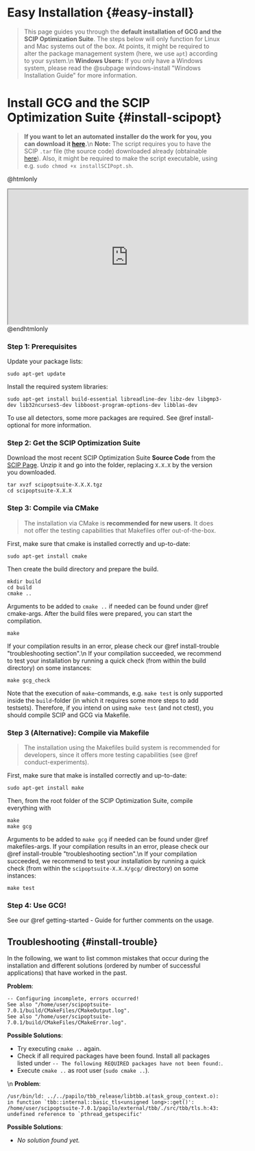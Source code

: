 # Easy Installation {#easy-install}
> This page guides you through the **default installation of GCG and the SCIP Optimization Suite**. The steps below will only function for Linux and 
> Mac systems out of the box. At points, it might be required to alter the package management system (here, we use `apt`) according to your system.\n
> **Windows Users:** If you only have a Windows system, please read the @subpage windows-install "Windows Installation Guide" for more information.  

# Install GCG and the SCIP Optimization Suite {#install-scipopt}
> **If you want to let an automated installer do the work for you, you can download it [here](installSCIPopt.sh).**\n
> **Note:** The script requires you to have the SCIP `.tar` file (the source code) downloaded already 
> (obtainable [here](https://scipopt.org/index.php#download)). Also, it might be required to make the script
> executable, using e.g. `sudo chmod +x installSCIPopt.sh`.

@htmlonly
<iframe width="560" height="315" src="https://www.youtube-nocookie.com/embed/7E30DoPyCFc" style="margin:auto; display:block" frameborder="3"  allow="accelerometer; autoplay; clipboard-write; encrypted-media; gyroscope; picture-in-picture" allowfullscreen></iframe>
@endhtmlonly

### Step 1: Prerequisites
Update your package lists:

    sudo apt-get update

Install the required system libraries:

    sudo apt-get install build-essential libreadline-dev libz-dev libgmp3-dev lib32ncurses5-dev libboost-program-options-dev libblas-dev

To use all detectors, some more packages are required. See @ref install-optional for more information.

### Step 2: Get the SCIP Optimization Suite
Download the most recent SCIP Optimization Suite **Source Code** from the 
[SCIP Page](https://scipopt.org/index.php#download).
Unzip it and go into the folder, replacing `X.X.X` by the version you downloaded.

    tar xvzf scipoptsuite-X.X.X.tgz
    cd scipoptsuite-X.X.X

### Step 3: Compile via CMake
> The installation via CMake is **recommended for new users**. It does
> not offer the testing capabilities that Makefiles offer out-of-the-box.

First, make sure that cmake is installed correctly and up-to-date:

    sudo apt-get install cmake

Then create the build directory and prepare the build.

    mkdir build
    cd build
    cmake ..

Arguments to be added to `cmake ..` if needed can be found under @ref cmake-args. After the build files were prepared, you can start the compilation.

    make

If your compilation results in an error, please check our @ref install-trouble "troubleshooting section".\n
If your compilation succeeded, we recommend to test your installation by running a quick check (from within the 
build directory) on some instances:

    make gcg_check

Note that the execution of `make`-commands, e.g. `make test` is only supported
inside the `build`-folder (in which it requires some more steps to add testsets).
Therefore, if you intend on using `make test` (and not ctest), you should compile
SCIP and GCG via Makefile.

### Step 3 (Alternative): Compile via Makefile
> The installation using the Makefiles build system is recommended for developers,
> since it offers more testing capabilities (see @ref conduct-experiments).

First, make sure that make is installed correctly and up-to-date:

    sudo apt-get install make

Then, from the root folder of the SCIP Optimization Suite, compile everything with

    make
    make gcg

Arguments to be added to `make gcg` if needed can be found under @ref makefiles-args.
If your compilation results in an error, please check our @ref install-trouble "troubleshooting section".\n
If your compilation succeeded, we recommend to test your installation by running a quick check (from within the 
`scipoptsuite-X.X.X/gcg/` directory) on some instances:

    make test

### Step 4: Use GCG!
See our @ref getting-started - Guide for further comments on the usage.

## Troubleshooting {#install-trouble}
In the following, we want to list common mistakes that occur 
during the installation and different solutions (ordered by 
number of successful applications) that have worked in the past.

**Problem**:
```
-- Configuring incomplete, errors occurred!
See also "/home/user/scipoptsuite-7.0.1/build/CMakeFiles/CMakeOutput.log".
See also "/home/user/scipoptsuite-7.0.1/build/CMakeFiles/CMakeError.log".
```
**Possible Solutions**:
- Try executing `cmake ..` again.
- Check if all required packages have been found. Install all
packages listed under `-- The following REQUIRED packages have not been found:`.
- Execute `cmake ..` as root user (`sudo cmake ..`).

\n
**Problem**:
```
/usr/bin/ld: ../../papilo/tbb_release/libtbb.a(task_group_context.o): in function `tbb::internal::basic_tls<unsigned long>::get()':
/home/user/scipoptsuite-7.0.1/papilo/external/tbb/./src/tbb/tls.h:43: undefined reference to `pthread_getspecific'
```

**Possible Solutions**:
- _No solution found yet._
